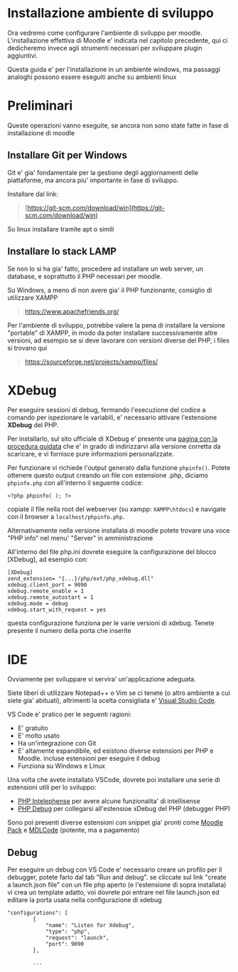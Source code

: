 Installazione ambiente di sviluppo
==================================

Ora vedremo come configurare l'ambiente di sviluppo per moodle. L'installazione effettiva di Moodle e' indicata nel capitolo precedente, qui ci dedicheremo invece agli strumenti necessari per sviluppare plugin aggiuntivi.

Questa guida e' per l'installazione in un ambiente windows, ma passaggi analoghi possono essere eseguiti anche su ambienti linux

Preliminari
===========

Queste operazioni vanno eseguite, se ancora non sono state fatte in fase di installazione di moodle

Installare Git per Windows
--------------------------

Git e' gia' fondamentale per la gestione degli aggiornamenti delle piattaforme, ma ancora piu' importante in fase di sviluppo.

Installare dal link:

> [https://git-scm.com/download/win](https://git-scm.com/download/win)

Su linux installare tramite apt o simili

Installare lo stack LAMP
------------------------

Se non lo si ha gia' fatto, procedere ad installare un web server, un database, e soprattutto il PHP necessari per moodle.

Su Windows, a meno di non avere gia' il PHP funzionante, consiglio di utilizzare XAMPP 

> https://www.apachefriends.org/

Per l'ambiente di sviluppo, potrebbe valere la pena di installare la versione "portable" di XAMPP, in modo da poter installare successivamente altre versioni, ad esempio se si deve lavorare con versioni diverse del PHP, i files si trovano qui

> https://sourceforge.net/projects/xampp/files/

XDebug
======

Per eseguire sessioni di debug, fermando l'esecuzione del codice a comando per ispezionare le variabili, e' necessario attivare l'estensione **XDebug** del PHP.

Per installarlo, sul sito ufficiale di XDebug e' presente una [pagina con la procedura guidata](https://xdebug.org/wizard) che e' in grado di indirizzarvi alla versione corretta da scaricare, e vi fornisce pure informazioni personalizzate.

Per funzionare vi richiede l'output generato dalla funzione `phpinfo()`. Potete ottenere questo output creando un file con estensione .php, diciamo `phpinfo.php` con all'interno il seguente codice:

```
<?php phpinfo( ); ?>
```

copiate il file nella root del webserver (su xampp: `XAMPP\htdocs`) e navigate con il browser a `localhost/phpinfo.php`.

Alternativamente nella versione installata di moodle potete trovare una voce "PHP info" nel menu' "Server" in amministrazione

All'interno del file php.ini dovrete eseguire la configurazione del blocco [XDebug], ad esempio con:

```
[XDebug]
zend_extension= "{...}/php/ext/php_xdebug.dll"
xdebug.client_port = 9090
xdebug.remote_enable = 1
xdebug.remote_autostart = 1
xdebug.mode = debug
xdebug.start_with_request = yes
```

questa configurazione funziona per le varie versioni di xdebug. Tenete presente il numero della porta che inserite

IDE
===

Ovviamente per sviluppare vi servira' un'applicazione adeguata.

Siete liberi di utilizzare Notepad++ o Vim se ci tenete (o altro ambiente a cui siete gia' abituati), altrimenti la scelta consigliata e' [Visual Studio Code](https://code.visualstudio.com/).

VS Code e' pratico per le seguenti ragioni:
* E' gratuito
* E' molto usato
* Ha un'integrazione con Git
* E' altamente espandibile, ed esistono diverse estensioni per PHP e Moodle. incluse estensioni per eseguire il debug
* Funziona su Windows e Linux

Una volta che avete installato VSCode, dovrete poi installare una serie di estensioni utili per lo sviluppo:

* [PHP Intelephense](https://marketplace.visualstudio.com/items?itemName=bmewburn.vscode-intelephense-client) per avere alcune funzionalita' di intellisense
* [PHP Debug](https://marketplace.visualstudio.com/items?itemName=xdebug.php-debug) per collegarsi all'estensioe xDebug del PHP (debugger PHP)

Sono poi presenti diverse estensioni con snippet gia' pronti come [Moodle Pack](https://marketplace.visualstudio.com/items?itemName=imgildev.vscode-moodle-snippets) e [MDLCode](https://marketplace.visualstudio.com/items?itemName=LMSCloud.mdlcode) (potente, ma a pagamento)

Debug
-----

Per eseguire un debug con VS Code e' necessario creare un profilo per il debugger, potete farlo dal tab "Run and debug". se cliccate sul link "create a launch.json file" con un file php aperto (e l'estensione di sopra installata) vi crea un template adatto, voi dovrete poi entrare nel file launch.json ed editare la porta usata nella configurazione di xdebug

```
"configurations": [
        {
            "name": "Listen for Xdebug",
            "type": "php",
            "request": "launch",
            "port": 9090
        },

        ...
```






